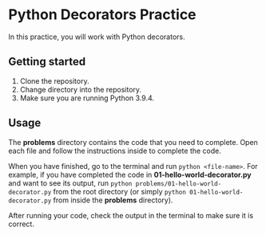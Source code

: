 # Python Decorators Practice

In this practice, you will work with Python decorators.

## Getting started

1. Clone the repository.
2. Change directory into the repository.
3. Make sure you are running Python 3.9.4.

## Usage

The __problems__ directory contains the code that you need to
complete. Open each file and follow the instructions inside to
complete the code.

When you have finished, go to the terminal and run `python
<file-name>`. For example, if you have completed the code in
__01-hello-world-decorator.py__ and want to see its output, run
`python problems/01-hello-world-decorator.py` from the root directory
(or simply `python 01-hello-world-decorator.py` from inside the
__problems__ directory).

After running your code, check the output in the terminal to make sure
it is correct.
